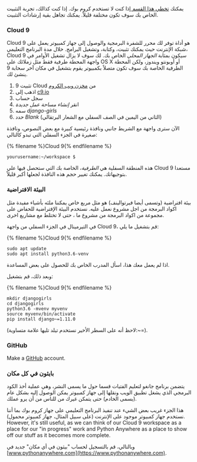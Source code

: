 يمكنك [تخطي هذا القسم ](http://tutorial.djangogirls.org/en/installation/#install-python) إذا كنت لا تستخدم كروم بوك. إذا كنت كذالك، تجربة التثبيت الخاص بك سوف تكون مختلفة قليلاً. يمكنك تجاهل بقية إرشادات التثبيت.

### Cloud 9

Cloud 9 هو أداة توفر لك محرر للشفرة البرمجية والوصول إلى جهاز كمبيوتر يعمل على شبكة الإنترنت حيث يمكنك تثبيت، وكتابة، وتشغيل البرامج. خلال مدة البرنامج التعليمي، Cloud 9 سيكون بمثابة *الجهاز المحلي* الخاص بك. لك سوف لا يزال تشغيل الأوامر في واجهة المحطة طرفية فقط مثل زملائك على OS X أو أوبونتو ويندوز، ولكن المحطة الطرفية الخاصة بك سوف تكون متصلاً بكمبيوتر يقوم بتشغيل في مكان آخر سحابة 9 ينشئ لك.

1. تثبيت 9 Cloud من [مخزن ويب الكروم ](https://chrome.google.com/webstore/detail/cloud9/nbdmccoknlfggadpfkmcpnamfnbkmkcp)
2. اذهب إلى [c9.io](https://c9.io)
3. سجل حساب
4. انقر *إنشاء مساحة عمل جديدة*
5. سمه *django-girls*
6. حدد *Blank* (الثاني من اليمين في الصف السفلي مع الشعار البرتقالي)

الآن سترى واجهة مع الشريط جانبي ونافذة رئيسية كبيرة مع بعض النصوص، ونافذة صغيرة في الجزء السفلي التي تبدو كالتالي:

{% filename %}Cloud 9{% endfilename %}

    yourusername:~/workspace $
    

هذه المنطقة السفلية هي *الطرفية*، الخاصة بك التي ستحصل فيها علي Cloud 9 مستعدا بتوجيهاتك. يمكنك تغيير حجم هذه النافذة لجعلها أكبر قليلاً.

### البيئة الافتراضية

بيئة افتراضية (وتسمى أيضا فيرتوالينف) هو مثل مربع خاص يمكننا ملئه بأشياء مفيدة مثل اكواد البرمجة من اجل مشروع نعمل عليه. نستخدم البيئة الإفتراضية للحفاض على مجموعة من اكواد البرمجة من مشروع ما ، حتى لا تختلط مع مشاريع اخرى.

في التيرمينال في الجزء السفلي من واجهة Cloud 9، قم بتشغيل ما يلي:

{% filename %}Cloud 9{% endfilename %}

    sudo apt update
    sudo apt install python3.6-venv
    

اذا لم يعمل معك هذا، اسأل المدرب الخاص بك للحصول على بعض المساعدة.

وبعد ذلك، قم بتشغيل:

{% filename %}Cloud 9{% endfilename %}

    mkdir djangogirls
    cd djangogirls
    python3.6 -mvenv myvenv
    source myvenv/bin/activate
    pip install django~=1.11.0
    

(لاحظ أنه على السطر الأخير نستخدم تيلد تليها علامة متساوية:~=).

### GitHub

Make a [GitHub](https://github.com) account.

### بايثون في كل مكان

يتضمن برنامج جانغو لتعليم الفتيات قسما حول ما يسمى النشر، وهي عملية أخذ الكود البرمجي الذي يشغل تطبيق الويب ونقلها إلى جهاز كمبيوتر يمكن الوصول إليه بشكل عام (يسمى الخادم) حتى يتمكن غيرك من للناس من أن يرو عملك.

هذا الجزء غريب بعض الشيء عند تنفيذ البرنامج التعليمي على جهاز كروم بوك بما أننا نستخدم جهاز كمبيوتر موجود على الإنترنت (على سبيل المثال، جهاز كمبيوتر محمول). However, it's still useful, as we can think of our Cloud 9 workspace as a place for our "in progress" work and Python Anywhere as a place to show off our stuff as it becomes more complete.

وبالتالي، قم بالتسجيل لحساب "بيثون في أي مكان" جديد في [www.pythonanywhere.com](https://www.pythonanywhere.com).
